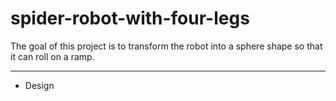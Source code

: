 # spider-robot-with-four-legs
The goal of this project is to transform the robot into a sphere shape so that it can roll on a ramp. 

--------------------
+ Design

